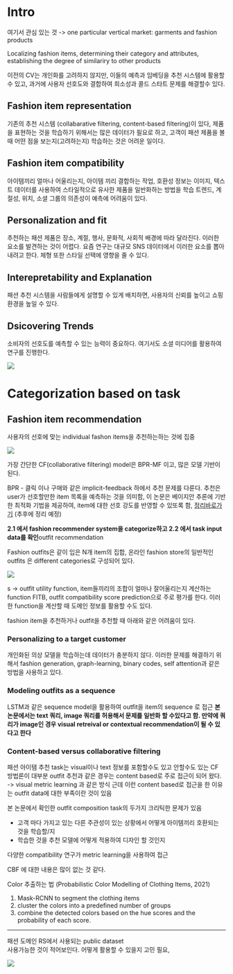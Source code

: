 
# Intro
여기서 관심 있는 것 -> one particular vertical market: garments and fashion products

Localizing fashion items, determining their category and attributes, establishing the degree of similariry to other products 

이전의 CV는 개인화를 고려하지 않지만, 이들의 예측과 임베딩을 추천 시스템에 활용할 수 있고, 과거에 사용자 선호도와 결합하여 희소성과 콜드 스타트 문제를 해결할수 있다.

## Fashion item representation

기존의 추천 시스템 (collabarative filtering, content-based filtering)이 있다, 제품을 표현하는 것을 학습하기 위해서는 많은 데이터가 필요로 하고, 고객이 패션 제품을 볼 때 어떤 점을 보는지(고려하는지) 학습하는 것은 어려운 일이다.

## Fashion item compatibility

아이템끼리 얼마나 어울리는지, 아이템 끼리 결합하는 작업, 
호환성 정보는 이미지, 텍스트 데이터를 사용하여 스타일적으로 유사한 제품을 일반화하는 방법을 학습
트렌드, 계절성, 위치, 소셜 그룹의 의존성이 예측에 어려움이 있다.

## Personalization and fit

추천하는 패션 제품은 장소, 계절, 행사, 문화적, 사회적 배경에 따라 달라진다. 이러한 요소를 발견하는 것이 어렵다. 요즘 연구는 대규모 SNS 데이터에서 이러한 요소를 뽑아내려고 한다. 
체형 또한 스타일 선택에 영향을 줄 수 있다. 

## Interepretability and Explanation

패션 추천 시스템을 사람들에게 설명할 수 있게 배치하면, 사용자의 신뢰를 높이고 쇼핑 환경을 높일 수 있다.

## Dsicovering Trends 

소비자의 선호도를 예측할 수 있는 능력이 중요하다. 여기서도 소셜 미디어를 활용하여 연구를 진행한다. 



![](https://i.imgur.com/JVGg6hP.png)

# Categorization based on task

## Fashion item recommendation

사용자의 선호에 맞는 individual fashon items을 추천하는하는 것에 집중

![](https://i.imgur.com/wE59frv.png)

가장 간단한 CF(collaborative filtering) model은 BPR-MF 이고, 많은 모델 기반이 된다.

BPR - 클릭 이나 구매와 같은 implicit-feedback 하에서 추천 문제를 다룬다. 추천은 user가 선호할만한 item 목록을 예측하는 것을 의미함, 이 논문은 베이지안 추론에 기반한 최적화 기법을 제공하여, item에 대한 선호 강도를 반영할 수 있또록 함,  [정리바로가기](https://leehyejin91.github.io/post-bpr/) (추후에 정리 예정)

**2.1 에서 fashion recommender system을 categorize하고 
2.2 에서 task input data를 확인**outfit recommendation

Fashion outfits은 같이 입은 N개 item의 집합,
온라인 fashion store의 일반적인 outfits 은 different categories로 구성되어 있다.

![](https://i.imgur.com/mJ7eeIg.png)

s -> outfit utility function, item들끼리의 조합이 얼마나 잘어울리는지 계산하는 function
FITB, outfit compatibility score prediction으로 주로 평가를 한다.
이러한 function을 계산할 때 도메인 정보를 활용할 수도 있다. 

fashion item을 추천하거나 outfit을 추천할 때 아래와 같은 어려움이 있다.

### Personalizing to a target customer

개인화된 의상 모델을 학습하는데 데이터가 충분하지 않다.
이러한 문제를 해결하기 위해서 fashion generation, graph-learning, binary codes, self attention과 같은 방법을 사용하고 있다.

### Modeling outfits as a sequence

LSTM과 같은 sequence model을 활용하여 outfit을 item의 sequence 로 접근
**본 논문에서는 text 쿼리, image 쿼리를 허용해서 문제를 일반화 할 수있다고 함.
만약에 쿼리가 image인 경우 visual retreival or contextual recommendation이 될 수 있다고 한다**

### Content-based versus collaborative filtering

패션 아이템 추천 task는 visual이나 text 정보를 포함할수도 있고 안할수도 있는 CF 방법론이 대부분
outfit 추천과 같은 경우는 content based로 주로 접근이 되어 왔다. -> visual metric learning 과 같은 방식
근데 이런 content based로 접근을 한 이유는 outfit data에 대한 부족이란 것이 있음 

본 논문에서 확인한 outfit composition task의 두가지 크리틱한 문제가 있음
- 고객 마다 가지고 있는 다른 주관성이 있는 상황에서 어떻게 아이템끼리 호환되는 것을 학습할/지
- 학습한 것을 추천 모델에 어떻게 적용하여 디자인 할 것인지

다양한 compatibility 연구가 metric learning을 사용하여 접근 

CBF 에 대한 내용은 많이 없는 것 같다.


Color 추출하는 법 (Probabilistic Color Modelling of Clothing Items, 2021)
1.  Mask-RCNN to segment the clothing items  
2. cluster the colors into a predefined number of groups  
3. combine the detected colors based on the hue scores and the probability of each score.
---- 
패션 도메인 RS에서 사용되는 public dataset  
사용가능한 것이 적어보인다. 어떻게 활용할 수 있을지 고민 필요,

![](https://i.imgur.com/1kmmTtP.png)